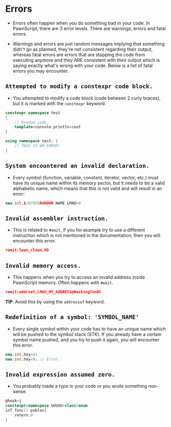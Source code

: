 # Errors

- Errors often happen when you do something bad in your code. In PawnScript, there are 3 error levels. There are warnings, errors and fatal errors.

- Warnings and errors are just random messages implying that something didn't go as planned, they're not consistent regarding their output, whereas fatal errors are errors that are stopping the code from executing anymore and they ARE consistent with their output which is saying exactly what's wrong with your code. Below is a list of fatal errors you may encounter.

## `Attempted to modify a constexpr code block.`

- You attempted to modify a code block (code between 2 curly braces), but it is marked with the `constexpr` keyword.

```cpp
constexpr namespace test
{
	// Random code.
	template<console.println>cout
}

using namespace test; {
	// THIS IS AN ERROR!
}
```

## `System encountered an invalid declaration.`

- Every symbol (function, variable, constant, iterator, vector, etc.) must have its unique name within its memory sector, but it needs to be a valid alphabetic name, which means that this is not valid and will result in an error:

```cpp
new.int,$/87656RANDOM NAME LMAO=0
```

## `Invalid assembler instruction.`

- This is related to `#emit`, if you for example try to use a different instruction which is not mentioned in the documentation, then you will encounter this error.

```cpp
#emit:lmao_clown,XD
```

## `Invalid memory access.`

- This happens when you try to access an invalid address inside PawnScript memory. Often happens with `#emit`.

```cpp
#emit:addrset,LMAO_MY_ADDRESS@WashingTonDC
```

**TIP**: Avoid this by using the `addressof` keyword.

## `Redefinition of a symbol: 'SYMBOL_NAME'`

- Every single symbol within your code has to have an unique name which will be pushed to the symbol stack (STK). If you already have a certain symbol name pushed, and you try to push it again, you will encounter this error.


```cpp
new.int,hey=43
new.int,hey=9; // Error.
```

## `Invalid expression assumed zero.`

- You probably made a typo in your code or you wrote something non-sense.

```cpp
@hook=j
constexpr=namespace UUUUU+class+enum
inT func() publex{
	retern,0
}
```